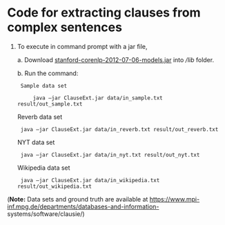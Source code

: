 ﻿# Code for extracting clauses from complex sentences

1. To execute in command prompt with a jar file, 

     a. Download [stanford-corenlp-2012-07-06-models.jar](https://github.com/evandrix/stanford-corenlp/raw/master/stanford-corenlp-2012-07-06-models.jar) into */lib* folder.
 
     b. Run the command:
   
     	Sample data set
     	
     		java –jar ClauseExt.jar data/in_sample.txt result/out_sample.txt

	Reverb data set

		java –jar ClauseExt.jar data/in_reverb.txt result/out_reverb.txt

	NYT data set

		java –jar ClauseExt.jar data/in_nyt.txt result/out_nyt.txt

	Wikipedia data set

		java –jar ClauseExt.jar data/in_wikipedia.txt result/out_wikipedia.txt


(**Note:** Data sets and ground truth are available at https://www.mpi-inf.mpg.de/departments/databases-and-information-
systems/software/clausie/)
